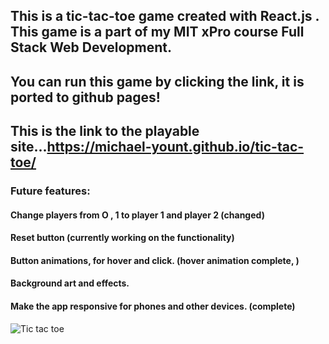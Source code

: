 ## This is a tic-tac-toe game created with React.js . This game is a part of my MIT xPro course Full Stack Web Development.

## You can run this game by clicking the link, it is ported to github pages!

## This is the link to the playable site...https://michael-yount.github.io/tic-tac-toe/

### Future features:

#### Change players from O , 1 to player 1 and player 2 (changed)

#### Reset button (currently working on the functionality)

#### Button animations, for hover and click. (hover animation complete, )

#### Background art and effects.

#### Make the app responsive for phones and other devices. (complete)

![Tic tac toe](https://user-images.githubusercontent.com/11709807/236590394-92a2b5ce-bfb2-42bb-891b-c59bfb0ef19c.png)
